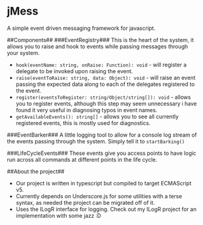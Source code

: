 jMess
=====
A simple event driven messaging framework for javascript.

##Components##
###EventRegistry###
This is the heart of the system, it allows you to raise and hook to events while passing messages through your system.

* `hook(eventName: string, onRaise: Function): void` - will register a delegate to be invoked upon raising the event.
* `raise(eventToRaise: string, data: Object): void` - will raise an event passing the expected data along to each of the delegates registered to the event.
* `register(eventsToRegister: string/Object/string[]): void` - allows you to register events, although this step may seem unnecessary i have found it very useful in diagnosing typos in event names.
* `getAvailableEvents(): string[]` - allows you to see all currently registered events, this is mostly used for diagnostics.

###EventBarker###
A little logging tool to allow for a console log stream of the events passing through the system.  Simply tell it to `startBarking()`

###LifeCycleEvents###
These events give you access points to have logic run across all commands at different points in the life cycle.

##About the project##

* Our project is written in typescript but compiled to target ECMAScript v5.
* Currently depends on Underscore.js for some utilities with a terse syntax, as needed the project can be migrated off of it.
* Uses the ILogR interface for logging.  Check out my ILogR project for an implementation with some jazz :D